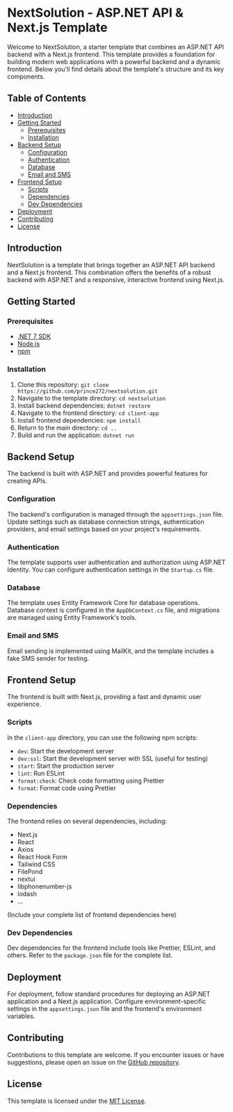 # NextSolution - ASP.NET API & Next.js Template

Welcome to NextSolution, a starter template that combines an ASP.NET API backend with a Next.js frontend. This template provides a foundation for building modern web applications with a powerful backend and a dynamic frontend. Below you'll find details about the template's structure and its key components.

## Table of Contents

- [Introduction](#introduction)
- [Getting Started](#getting-started)
  - [Prerequisites](#prerequisites)
  - [Installation](#installation)
- [Backend Setup](#backend-setup)
  - [Configuration](#configuration)
  - [Authentication](#authentication)
  - [Database](#database)
  - [Email and SMS](#email-and-sms)
- [Frontend Setup](#frontend-setup)
  - [Scripts](#scripts)
  - [Dependencies](#dependencies)
  - [Dev Dependencies](#dev-dependencies)
- [Deployment](#deployment)
- [Contributing](#contributing)
- [License](#license)

## Introduction

NextSolution is a template that brings together an ASP.NET API backend and a Next.js frontend. This combination offers the benefits of a robust backend with ASP.NET and a responsive, interactive frontend using Next.js.

## Getting Started

### Prerequisites

- [.NET 7 SDK](https://dotnet.microsoft.com/download/dotnet/7.0)
- [Node.js](https://nodejs.org/)
- [npm](https://www.npmjs.com/get-npm)

### Installation

1. Clone this repository: `git clone https://github.com/prince272/nextsolution.git`
2. Navigate to the template directory: `cd nextsolution`
3. Install backend dependencies: `dotnet restore`
4. Navigate to the frontend directory: `cd client-app`
5. Install frontend dependencies: `npm install`
6. Return to the main directory: `cd ..`
7. Build and run the application: `dotnet run`

## Backend Setup

The backend is built with ASP.NET and provides powerful features for creating APIs.

### Configuration

The backend's configuration is managed through the `appsettings.json` file. Update settings such as database connection strings, authentication providers, and email settings based on your project's requirements.

### Authentication

The template supports user authentication and authorization using ASP.NET Identity. You can configure authentication settings in the `Startup.cs` file.

### Database

The template uses Entity Framework Core for database operations. Database context is configured in the `AppDbContext.cs` file, and migrations are managed using Entity Framework's tools.

### Email and SMS

Email sending is implemented using MailKit, and the template includes a fake SMS sender for testing.

## Frontend Setup

The frontend is built with Next.js, providing a fast and dynamic user experience.

### Scripts

In the `client-app` directory, you can use the following npm scripts:

- `dev`: Start the development server
- `dev:ssl`: Start the development server with SSL (useful for testing)
- `start`: Start the production server
- `lint`: Run ESLint
- `format:check`: Check code formatting using Prettier
- `format`: Format code using Prettier

### Dependencies

The frontend relies on several dependencies, including:

- Next.js
- React
- Axios
- React Hook Form
- Tailwind CSS
- FilePond
- nextui
- libphonenumber-js
- lodash
- ...

(Include your complete list of frontend dependencies here)

### Dev Dependencies

Dev dependencies for the frontend include tools like Prettier, ESLint, and others. Refer to the `package.json` file for the complete list.

## Deployment

For deployment, follow standard procedures for deploying an ASP.NET application and a Next.js application. Configure environment-specific settings in the `appsettings.json` file and the frontend's environment variables.

## Contributing

Contributions to this template are welcome. If you encounter issues or have suggestions, please open an issue on the [GitHub repository](https://github.com/prince272/nextsolution).

## License

This template is licensed under the [MIT License](https://github.com/prince272/nextsolution/blob/master/LICENSE.txt).
